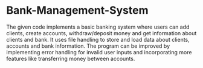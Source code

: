 # Bank-Management-System
The given code implements a basic banking system where users can add clients, create accounts, withdraw/deposit money and get information about clients and bank. It uses file handling to store and load data about clients, accounts and bank information. The program can be improved by implementing error handling for invalid user inputs and incorporating more features like transferring money between accounts.
